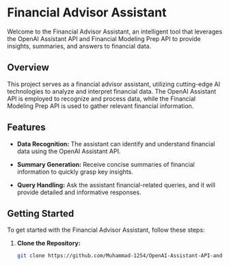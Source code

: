 # Financial Advisor Assistant

Welcome to the Financial Advisor Assistant, an intelligent tool that leverages the OpenAI Assistant API and Financial Modeling Prep API to provide insights, summaries, and answers to financial data.

## Overview

This project serves as a financial advisor assistant, utilizing cutting-edge AI technologies to analyze and interpret financial data. The OpenAI Assistant API is employed to recognize and process data, while the Financial Modeling Prep API is used to gather relevant financial information.

## Features

- **Data Recognition:** The assistant can identify and understand financial data using the OpenAI Assistant API.

- **Summary Generation:** Receive concise summaries of financial information to quickly grasp key insights.

- **Query Handling:** Ask the assistant financial-related queries, and it will provide detailed and informative responses.

## Getting Started

To get started with the Financial Advisor Assistant, follow these steps:

1. **Clone the Repository:**
   ```bash
   git clone https://github.com/Muhammad-1254/OpenAI-Assistant-API-and-Function-Calling.git
